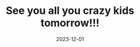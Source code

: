 ---
layout: post
title: "See you all you crazy kids tomorrow!!! "
date: 2023-12-01
source: ParkRun
excerpt: "Start the month off right!!! No need to wait for New Years Resolutions "
image: /assets/img/posts/2023-12-01.jpg
hyperlink: https://www.facebook.com/sippolakeparkrun/posts/pfbid0wCLbxxBy1nCpCT58cqzyHbWaja7Gn6uC72Cc51M1We5dWPPFMK295vT57JPSHH2vl
tags: [running, social, parkrun]
---